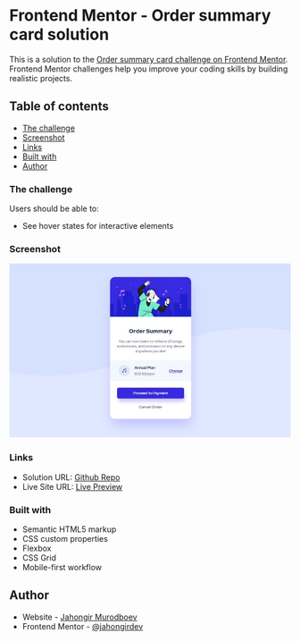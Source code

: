 # Frontend Mentor - Order summary card solution

This is a solution to the [Order summary card challenge on Frontend Mentor](https://www.frontendmentor.io/challenges/order-summary-component-QlPmajDUj). Frontend Mentor challenges help you improve your coding skills by building realistic projects. 

## Table of contents

- [The challenge](#the-challenge)
- [Screenshot](#screenshot)
- [Links](#links)
- [Built with](#built-with)
- [Author](#author)

### The challenge

Users should be able to:

- See hover states for interactive elements

### Screenshot

![](./screenshot.jpg)

### Links

- Solution URL: [Github Repo](https://github.com/jahongirdev/frontendmentor-order-summary)
- Live Site URL: [Live Preview](https://frontendmentor-four.netlify.app/)

### Built with

- Semantic HTML5 markup
- CSS custom properties
- Flexbox
- CSS Grid
- Mobile-first workflow

## Author

- Website - [Jahongir Murodboev](https://jahongirdev.netlify.app/)
- Frontend Mentor - [@jahongirdev](https://www.frontendmentor.io/profile/jahongirdev)
